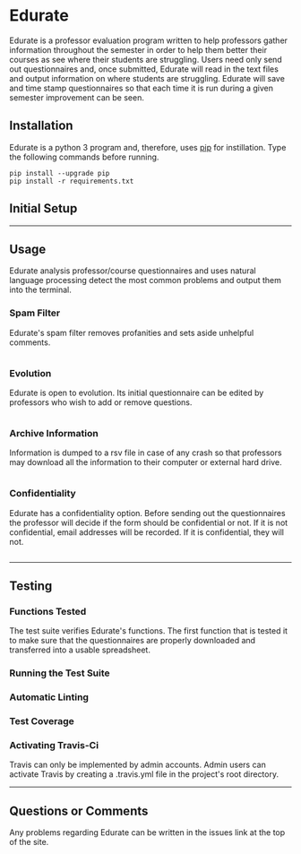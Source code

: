
# Edurate

Edurate is a professor evaluation program written to help professors gather information throughout the semester in order to help them
better their courses as see where their students are struggling. Users need only send out questionnaires and, once submitted, Edurate
will read in the text files and output information on where students are struggling. Edurate will save and time stamp questionnaires so
that each time it is run during a given semester improvement can be seen.

## Installation

Edurate is a python 3 program and, therefore, uses [pip](https://pip.pypa.io/en/stable/installing/) for instillation. Type the following 
commands before running.

```shell
pip install --upgrade pip
pip install -r requirements.txt
```

## Initial Setup

---

## Usage

Edurate analysis professor/course questionnaires and uses natural language processing detect the most common problems and output them into 
the terminal.

### Spam Filter

Edurate's spam filter removes profanities and sets aside unhelpful comments. 

```
```

### Evolution

Edurate is open to evolution. Its initial questionnaire can be edited by professors who wish to add or remove questions.

```
```

### Archive Information

Information is dumped to a rsv file in case of any crash so that professors may download all the information to their computer or
external hard drive.

```
```

### Confidentiality

Edurate has a confidentiality option. Before sending out the questionnaires the professor will decide if the form should be confidential 
or not. If it is not confidential, email addresses will be recorded. If it is confidential, they will not.

```
```

---

## Testing

### Functions Tested

The test suite verifies Edurate's functions. The first function that is tested it to make sure that the questionnaires are properly
downloaded and transferred into a usable spreadsheet.

### Running the Test Suite

### Automatic Linting

### Test Coverage

### Activating Travis-Ci

Travis can only be implemented by admin accounts. Admin users can activate Travis by creating a .travis.yml file in the project's root 
directory.

---

## Questions or Comments

Any problems regarding Edurate can be written in the issues link at the top of the site.
